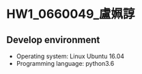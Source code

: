 # HW1_0660049_盧姵諄

## Develop environment
- Operating system: Linux Ubuntu 16.04
- Programming language: python3.6
